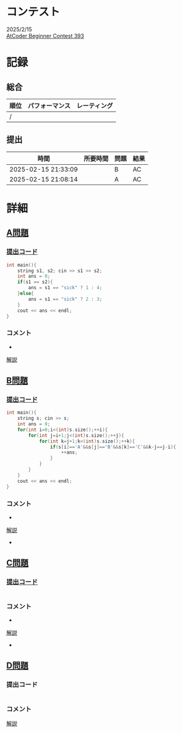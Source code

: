 # コンテスト
2025/2/15<br>
[AtCoder Beginner Contest 393](https://atcoder.jp/contests/abc393)

# 記録
## 総合
|  順位  |  パフォーマンス  | レーティング |
| ---- | ---- | ---- |
|   /   |  |  |

## 提出
|  時間  |  所要時間  |  問題  | 結果 |
| ---- | ---- | ---- | ---- |
| 2025-02-15 21:33:09 |  | B | AC |
| 2025-02-15 21:08:14 |  | A | AC |


# 詳細
## [A問題](https://atcoder.jp/contests/abc393/tasks/abc393_a)
### [提出コード](https://atcoder.jp/contests/abc393/submissions/62766842)
```c++
int main(){
    string s1, s2; cin >> s1 >> s2;
    int ans = 0;
    if(s1 == s2){
        ans = s1 == "sick" ? 1 : 4;
    }else{
        ans = s1 == "sick" ? 2 : 3;
    }
    cout << ans << endl;
}
```

### コメント

* 

[解説](https://atcoder.jp/contests/abc393/editorial/12249)


## [B問題](https://atcoder.jp/contests/abc393/tasks/abc393_b)
### [提出コード](https://atcoder.jp/contests/abc393/submissions/62787508)
```c++
int main(){
    string s; cin >> s;
    int ans = 0;
    for(int i=0;i<(int)s.size();++i){
        for(int j=i+1;j<(int)s.size();++j){
            for(int k=j+1;k<(int)s.size();++k){
                if(s[i]=='A'&&s[j]=='B'&&s[k]=='C'&&k-j==j-i){
                    ++ans;
                }
            }
        }
    }
    cout << ans << endl;
}
```

### コメント

* 

[解説](https://atcoder.jp/contests/abc393/editorial/12250)

* 


## [C問題](https://atcoder.jp/contests/abc393/tasks/abc393_c)
### [提出コード]()

```c++

```

### コメント
* 

[解説](https://atcoder.jp/contests/abc393/editorial/12242)

* 


## [D問題]()
### 提出コード

```c++

```

### コメント

[解説]()
